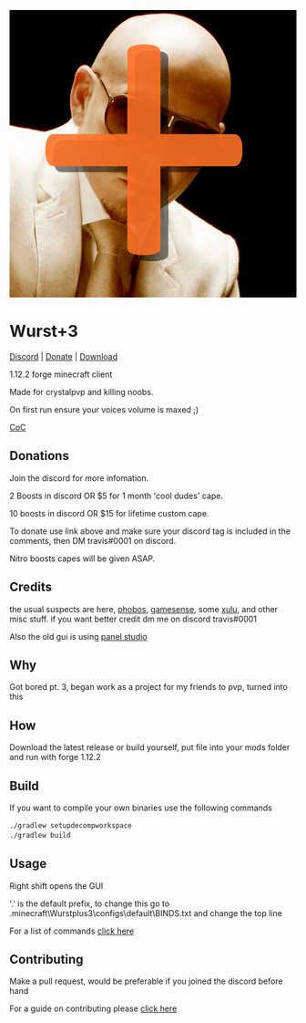 ![logo](src/main/resources/logo.png)

# Wurst+3

[Discord](discord.gg/hvnZePKQHx) | [Donate](https://paypal.me/trvsf) | [Download]()

1.12.2 forge minecraft client

Made for crystalpvp and killing noobs.

On first run ensure your voices volume is maxed ;)

[CoC](CODE_OF_CONDUCT.md)

## Donations

Join the discord for more infomation.

2 Boosts in discord OR $5 for 1 month 'cool dudes' cape.

10 boosts in discord OR $15 for lifetime custom cape.

To donate use link above and make sure your discord tag is included in the comments, then DM travis#0001 on discord.

Nitro boosts capes will be given ASAP.

## Credits

the usual suspects are here, [phobos](https://github.com/Hqrion/Phobos-1.9.0-BUILDABLE-SRC), [gamesense](https://github.com/IUDevman/gamesense-client), some [xulu](https://github.com/Elementars/Xulu-v1.5.2), and other misc stuff. if you want better credit dm me on discord travis#0001

Also the old gui is using [panel studio](https://github.com/lukflug/PanelStudio/)

## Why

Got bored pt. 3, began work as a project for my friends to pvp, turned into this

## How

Download the latest release or build yourself, put file into your mods folder and run with forge 1.12.2

## Build

If you want to compile your own binaries use the following commands


```bash
./gradlew setupdecompworkspace
./gradlew build
```

## Usage

Right shift opens the GUI

'.' is the default prefix, to change this go to .minecraft\Wurstplus3\configs\default\BINDS.txt and change the top line

For a list of commands [click here](Commands.md)

## Contributing
Make a pull request, would be preferable if you joined the discord before hand

For a guide on contributing please [click here](ContributingGuide.md) 
